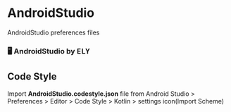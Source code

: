 # AndroidStudio
AndroidStudio preferences files

### :desktop_computer:   AndroidStudio by <kbd>ELY</kbd>

## Code Style

Import **AndroidStudio.codestyle.json** file from Android Studio > Preferences > Editor > Code Style > Kotlin > settings icon(Import Scheme)
